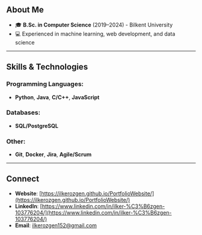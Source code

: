 ## About Me

- 🎓 **B.Sc. in Computer Science** (2019–2024) - Bilkent University
- 💻 Experienced in machine learning, web development, and data science

---

## Skills & Technologies

### Programming Languages:
- **Python**, **Java**, **C/C++**, **JavaScript**

### Databases:
- **SQL/PostgreSQL**

### Other:
- **Git**, **Docker**, **Jira**, **Agile/Scrum**

---

## Connect

- **Website**: [https://ilkerozgen.github.io/PortfolioWebsite/](https://ilkerozgen.github.io/PortfolioWebsite/)
- **LinkedIn**: [https://www.linkedin.com/in/ilker-%C3%B6zgen-103776204/](https://www.linkedin.com/in/ilker-%C3%B6zgen-103776204/)
- **Email**: [ilkerozgen152@gmail.com](mailto:ilkerozgen152@gmail.com)
